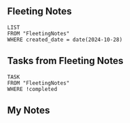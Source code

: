 
## Fleeting Notes
```dataview
LIST
FROM "FleetingNotes"
WHERE created_date = date(2024-10-28) 
```

## Tasks from Fleeting Notes
```dataview
TASK
FROM "FleetingNotes"
WHERE !completed
```

## My Notes
